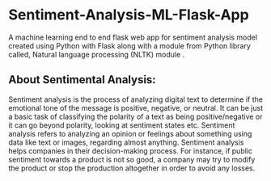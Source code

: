 # Sentiment-Analysis-ML-Flask-App

A machine learning end to end flask web app for sentiment analysis model created using Python with Flask along with a module from Python library called, Natural language processing (NLTK) module .

## About Sentimental Analysis:

Sentiment analysis is the process of analyzing digital text to determine if the emotional tone of the message is positive, negative, or neutral. 
It can be just a basic task of classifying the polarity of a text as being positive/negative or it can go beyond polarity, looking at sentiment states etc.
Sentiment analysis refers to analyzing an opinion or feelings about something using data like text or images, regarding almost anything. Sentiment analysis helps companies in their decision-making process. For instance, if public sentiment towards a product is not so good, a company may try to modify the product or stop the production altogether in order to avoid any losses.
